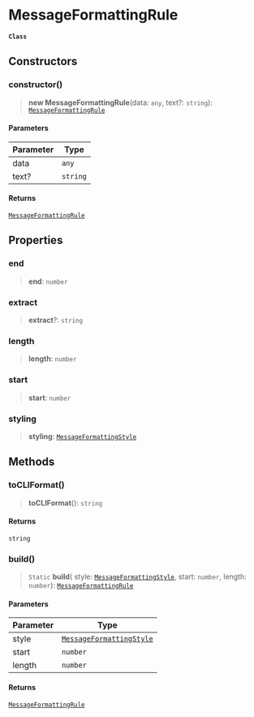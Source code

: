 # MessageFormattingRule

**`Class`**

## Constructors

### constructor()

> **new MessageFormattingRule**(data: `any`, text?: `string`): [`MessageFormattingRule`](class.messageformattingrule.md)

#### Parameters

| Parameter | Type     |
| --------- | -------- |
| data      | `any`    |
| text?     | `string` |

#### Returns

[`MessageFormattingRule`](class.messageformattingrule.md)

## Properties

### end

> **end**: `number`

### extract

> **extract**?: `string`

### length

> **length**: `number`

### start

> **start**: `number`

### styling

> **styling**: [`MessageFormattingStyle`](broken-reference)

## Methods

### toCLIFormat()

> **toCLIFormat**(): `string`

#### Returns

`string`

### build()

> `Static` **build**( style: [`MessageFormattingStyle`](broken-reference), start: `number`, length: `number`): [`MessageFormattingRule`](class.messageformattingrule.md)

#### Parameters

| Parameter | Type                                         |
| --------- | -------------------------------------------- |
| style     | [`MessageFormattingStyle`](broken-reference) |
| start     | `number`                                     |
| length    | `number`                                     |

#### Returns

[`MessageFormattingRule`](class.messageformattingrule.md)
